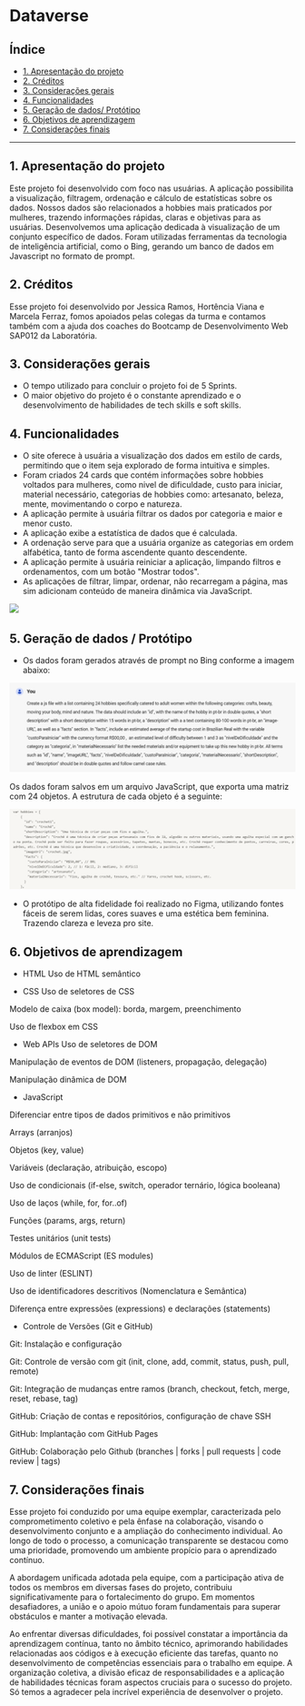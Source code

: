 # Dataverse

## Índice

* [1. Apresentação do projeto](#1-apresentação-do-projeto)
* [2. Créditos](#2-créditos)
* [3. Considerações gerais](#3-considerações-gerais)
* [4. Funcionalidades](#4-funcionalidades)
* [5. Geração de dados/ Protótipo](#5-geração-de-dados-protótipo)
* [6. Objetivos de aprendizagem](#8-objetivos-de-aprendizagem)
* [7. Considerações finais](#7-considerações-finais)

***

## 1. Apresentação do projeto

Este projeto foi desenvolvido com foco nas usuárias. A aplicação possibilita a visualização, filtragem, ordenação e cálculo de estatísticas sobre os dados. Nossos dados são relacionados a hobbies mais praticados por mulheres, trazendo informações rápidas, claras e objetivas para as usuárias. Desenvolvemos uma aplicação dedicada à visualização de um conjunto específico de dados. Foram utilizadas ferramentas da tecnologia de inteligência artificial, como o Bing, gerando um banco de dados em Javascript no formato de prompt.


## 2. Créditos

Esse projeto foi desenvolvido por Jessica Ramos, Hortência Viana e Marcela Ferraz, fomos apoiados pelas colegas da turma e contamos também com a ajuda dos coaches do Bootcamp de Desenvolvimento Web SAP012 da Laboratória. 


## 3. Considerações gerais
* O tempo utilizado para concluir o projeto foi de 5 Sprints.
* O maior objetivo do projeto é o constante aprendizado e o desenvolvimento de habilidades de tech skills e soft skills. 

## 4. Funcionalidades

* O site oferece à usuária a visualização dos dados em estilo de cards, permitindo que o item seja explorado de forma intuitiva e simples.
* Foram criados 24 cards que contém informações sobre hobbies voltados para mulheres, como nivel de dificuldade, custo para iniciar, material necessário, categorias de hobbies como: artesanato, beleza, mente, movimentando o corpo e natureza.
* A aplicação permite à usuária filtrar os dados por categoria e maior e menor custo.
* A aplicação exibe a estatística de dados que é calculada.
* A ordenação serve para que a usuária organize as categorias em ordem alfabética, tanto de forma ascendente quanto descendente.
* A aplicação permite à usuária reiniciar a aplicação, limpando filtros e ordenamentos, com um botão "Mostrar todos".
* As aplicações de filtrar, limpar, ordenar, não recarregam a página, mas sim adicionam conteúdo de maneira dinâmica via JavaScript.
<img src="src\data\readme\reeadme.gif"> 

## 5. Geração de dados / Protótipo
* Os dados foram gerados através de prompt no Bing conforme a imagem abaixo:

<img src="src\data\readme\prompt_readme.png">

 Os dados foram salvos em um arquivo JavaScript, que exporta uma matriz com 24 objetos. A estrutura de cada objeto é a seguinte:

<img src="src\data\readme\card_hobby.png">



* O protótipo de alta fidelidade foi realizado no Figma, utilizando fontes fáceis de serem lidas, cores suaves e uma estética bem feminina. Trazendo clareza e leveza pro site. 
  
 
## 6. Objetivos de aprendizagem
* HTML
 Uso de HTML semântico

 * CSS
 Uso de seletores de CSS

 Modelo de caixa (box model): borda, margem, preenchimento

 Uso de flexbox em CSS

 * Web APIs
 Uso de seletores de DOM

 Manipulação de eventos de DOM (listeners, propagação, delegação)

 Manipulação dinâmica de DOM

* JavaScript

 Diferenciar entre tipos de dados primitivos e não primitivos

 Arrays (arranjos)

 Objetos (key, value)

 Variáveis (declaração, atribuição, escopo)

 Uso de condicionais (if-else, switch, operador ternário, lógica booleana)

 Uso de laços (while, for, for..of)

 Funções (params, args, return)

 Testes unitários (unit tests)

 Módulos de ECMAScript (ES modules)

 Uso de linter (ESLINT)

 Uso de identificadores descritivos (Nomenclatura e Semântica)

 Diferença entre expressões (expressions) e declarações (statements)

 * Controle de Versões (Git e GitHub)

 Git: Instalação e configuração

 Git: Controle de versão com git (init, clone, add, commit, status, push, pull, remote)

 Git: Integração de mudanças entre ramos (branch, checkout, fetch, merge, reset, rebase, tag)

 GitHub: Criação de contas e repositórios, configuração de chave SSH

 GitHub: Implantação com GitHub Pages

 GitHub: Colaboração pelo Github (branches | forks | pull requests | code review | tags)

## 7. Considerações finais
Esse projeto foi conduzido por uma equipe exemplar, caracterizada pelo comprometimento coletivo e pela ênfase na colaboração, visando o desenvolvimento conjunto e a ampliação do conhecimento individual. Ao longo de todo o processo, a comunicação transparente se destacou como uma prioridade, promovendo um ambiente propício para o aprendizado contínuo.

A abordagem unificada adotada pela equipe, com a participação ativa de todos os membros em diversas fases do projeto, contribuiu significativamente para o fortalecimento do grupo. Em momentos desafiadores, a união e o apoio mútuo foram fundamentais para superar obstáculos e manter a motivação elevada.

Ao enfrentar diversas dificuldades, foi possível constatar a importância da aprendizagem contínua, tanto no âmbito técnico, aprimorando habilidades relacionadas aos códigos e à execução eficiente das tarefas, quanto no desenvolvimento de competências essenciais para o trabalho em equipe. A organização coletiva, a divisão eficaz de responsabilidades e a aplicação de habilidades técnicas foram aspectos cruciais para o sucesso do projeto. Só temos a agradecer pela incrível experiência de desenvolver o projeto. 


